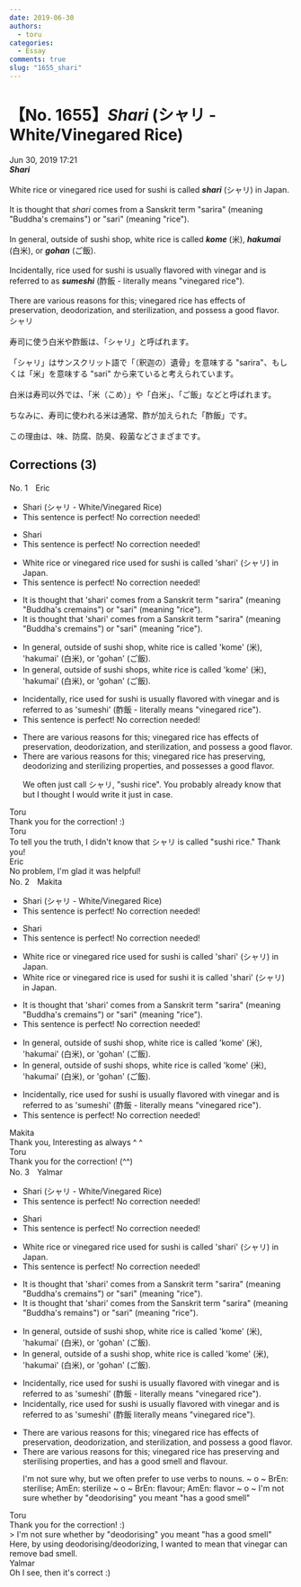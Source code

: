 ```yaml
---
date: 2019-06-30
authors:
  - toru
categories:
  - Essay
comments: true
slug: "1655_shari"
---
```


# 【No. 1655】<strong><em>Shari</strong></em> (シャリ - White/Vinegared Rice)
<div class="date">Jun 30, 2019 17:21</div>
<div id="post"><div id="body_show_ori">
<strong><em>Shari</strong></em><br/><br/>White rice or vinegared rice used for sushi is called <strong><em>shari</em></strong> (シャリ) in Japan.<br/><br/>It is thought that <em>shari</em> comes from a Sanskrit term "sarira" (meaning "Buddha's cremains") or "sari" (meaning "rice").<br/><br/>In general, outside of sushi shop, white rice is called <strong><em>kome</em></strong> (米), <strong><em>hakumai</em></strong> (白米), or <strong><em>gohan</em></strong> (ご飯).<br/><br/>Incidentally, rice used for sushi is usually flavored with vinegar and is referred to as <strong><em>sumeshi</em></strong> (酢飯 - literally means "vinegared rice").<br/><br/>There are various reasons for this; vinegared rice has effects of preservation, deodorization, and sterilization, and possess a good flavor.
</div></div>

<!-- more -->

<div id="post_ja"><div id="body_show_mo">
シャリ<br/><br/>寿司に使う白米や酢飯は、「シャリ」と呼ばれます。<br/><br/>「シャリ」はサンスクリット語で「（釈迦の）遺骨」を意味する "sarira"、もしくは「米」を意味する "sari" から来ていると考えられています。<br/><br/>白米は寿司以外では、「米（こめ）」や「白米」、「ご飯」などと呼ばれます。<br/><br/>ちなみに、寿司に使われる米は通常、酢が加えられた「酢飯」です。<br/><br/>この理由は、味、防腐、防臭、殺菌などさまざまです。
</div></div>

## Corrections (3)
<div id="block"><div class="first_name"> No. 1　<span class="just_name">Eric</span></div><div id="block2">
<ul class="correction_field">
<li class="incorrect">Shari (シャリ - White/Vinegared Rice)</li>
<li class="corrected perfect">This sentence is perfect! No correction needed!</li>
</ul>
<ul class="correction_field">
<li class="incorrect">Shari</li>
<li class="corrected perfect">This sentence is perfect! No correction needed!</li>
</ul>
<ul class="correction_field">
<li class="incorrect">White rice or vinegared rice used for sushi is called 'shari' (シャリ) in Japan.</li>
<li class="corrected perfect">This sentence is perfect! No correction needed!</li>
</ul>
<ul class="correction_field">
<li class="incorrect">It is thought that 'shari' comes from a Sanskrit term "sarira" (meaning "Buddha's cremains") or "sari" (meaning "rice").</li>
<li class="corrected correct">
It is thought that 'shari' comes from a Sanskrit term "sarira" (meaning "Buddha's cremains") or "sari" (meaning "rice").
</li>
</ul>
<ul class="correction_field">
<li class="incorrect">In general, outside of sushi shop, white rice is called 'kome' (米), 'hakumai' (白米), or 'gohan' (ご飯).</li>
<li class="corrected correct">
In general, outside of sushi shop<span class="f_blue">s</span>, white rice is called 'kome' (米), 'hakumai' (白米), or 'gohan' (ご飯).
</li>
</ul>
<ul class="correction_field">
<li class="incorrect">Incidentally, rice used for sushi is usually flavored with vinegar and is referred to as 'sumeshi' (酢飯 - literally means "vinegared rice").</li>
<li class="corrected perfect">This sentence is perfect! No correction needed!</li>
</ul>
<ul class="correction_field">
<li class="incorrect">There are various reasons for this; vinegared rice has effects of preservation, deodorization, and sterilization, and possess a good flavor.</li>
<li class="corrected correct">
There are various reasons for this; vinegared rice has preserving, deodorizing and sterilizing properties, and possess<span class="f_blue">es</span> a good flavor.
<p class="correction_comment">We often just call シャリ, "sushi rice". You probably already know that but I thought I would write it just in case.</p>
</li>
</ul>
</div><div class="name"><span class="just_name">Toru</span><br>
Thank you for the correction! :)
</div>
<div class="name"><span class="just_name">Toru</span><br>
To tell you the truth, I didn't know that シャリ is called "sushi rice." Thank you!
</div>
<div class="name"><span class="just_name">Eric</span><br>
No problem, I'm glad it was helpful!
</div>
</div>
<div id="block"><div class="first_name"> No. 2　<span class="just_name">Makita</span></div><div id="block2">
<ul class="correction_field">
<li class="incorrect">Shari (シャリ - White/Vinegared Rice)</li>
<li class="corrected perfect">This sentence is perfect! No correction needed!</li>
</ul>
<ul class="correction_field">
<li class="incorrect">Shari</li>
<li class="corrected perfect">This sentence is perfect! No correction needed!</li>
</ul>
<ul class="correction_field">
<li class="incorrect">White rice or vinegared rice used for sushi is called 'shari' (シャリ) in Japan.</li>
<li class="corrected correct">
White rice or vinegared rice <span class="f_red">is</span> used for sushi <span class="f_red">it</span> is called 'shari' (シャリ) in Japan.
</li>
</ul>
<ul class="correction_field">
<li class="incorrect">It is thought that 'shari' comes from a Sanskrit term "sarira" (meaning "Buddha's cremains") or "sari" (meaning "rice").</li>
<li class="corrected perfect">This sentence is perfect! No correction needed!</li>
</ul>
<ul class="correction_field">
<li class="incorrect">In general, outside of sushi shop, white rice is called 'kome' (米), 'hakumai' (白米), or 'gohan' (ご飯).</li>
<li class="corrected correct">
In general, outside of sushi shop<span class="f_red">s</span>, white rice is called 'kome' (米), 'hakumai' (白米), or 'gohan' (ご飯).
</li>
</ul>
<ul class="correction_field">
<li class="incorrect">Incidentally, rice used for sushi is usually flavored with vinegar and is referred to as 'sumeshi' (酢飯 - literally means "vinegared rice").</li>
<li class="corrected perfect">This sentence is perfect! No correction needed!</li>
</ul>
</div><div class="name"><span class="just_name">Makita</span><br>
Thank you, Interesting as always ^ ^
</div>
<div class="name"><span class="just_name">Toru</span><br>
Thank you for the correction! (^^)
</div>
</div>
<div id="block"><div class="first_name"> No. 3　<span class="just_name">Yalmar</span></div><div id="block2">
<ul class="correction_field">
<li class="incorrect">Shari (シャリ - White/Vinegared Rice)</li>
<li class="corrected perfect">This sentence is perfect! No correction needed!</li>
</ul>
<ul class="correction_field">
<li class="incorrect">Shari</li>
<li class="corrected perfect">This sentence is perfect! No correction needed!</li>
</ul>
<ul class="correction_field">
<li class="incorrect">White rice or vinegared rice used for sushi is called 'shari' (シャリ) in Japan.</li>
<li class="corrected perfect">This sentence is perfect! No correction needed!</li>
</ul>
<ul class="correction_field">
<li class="incorrect">It is thought that 'shari' comes from a Sanskrit term "sarira" (meaning "Buddha's cremains") or "sari" (meaning "rice").</li>
<li class="corrected correct">
It is thought that 'shari' comes from <span class="f_red">the</span> Sanskrit term "sarira" (meaning "Buddha's <span class="f_red">remains</span>") or "sari" (meaning "rice").
</li>
</ul>
<ul class="correction_field">
<li class="incorrect">In general, outside of sushi shop, white rice is called 'kome' (米), 'hakumai' (白米), or 'gohan' (ご飯).</li>
<li class="corrected correct">
In general, outside of <span class="f_red">a </span>sushi shop, white rice is called 'kome' (米), 'hakumai' (白米), or 'gohan' (ご飯).
</li>
</ul>
<ul class="correction_field">
<li class="incorrect">Incidentally, rice used for sushi is usually flavored with vinegar and is referred to as 'sumeshi' (酢飯 - literally means "vinegared rice").</li>
<li class="corrected correct">
Incidentally, rice used for sushi is usually flavored with vinegar and is referred to as 'sumeshi' (酢飯 literally means "vinegared rice").
</li>
</ul>
<ul class="correction_field">
<li class="incorrect">There are various reasons for this; vinegared rice has effects of preservation, deodorization, and sterilization, and possess a good flavor.</li>
<li class="corrected correct">
There are various reasons for this; vinegared rice has preserving and sterilising properties, and has a good smell and flavour.
<p class="correction_comment">I'm not sure why, but we often prefer to use verbs to nouns. ~ o ~ BrEn: sterilise; AmEn: sterilize ~ o ~ BrEn: flavour; AmEn: flavor ~ o ~ I'm not sure whether by "deodorising" you meant "has a good smell"</p>
</li>
</ul>
</div><div class="name"><span class="just_name">Toru</span><br>
Thank you for the correction! :)<br/>&gt; I'm not sure whether by "deodorising" you meant "has a good smell"<br/>Here, by using deodorising/deodorizing, I wanted to mean that vinegar can remove bad smell.
</div>
<div class="name"><span class="just_name">Yalmar</span><br>
Oh I see, then it's correct :)
</div>
</div>
